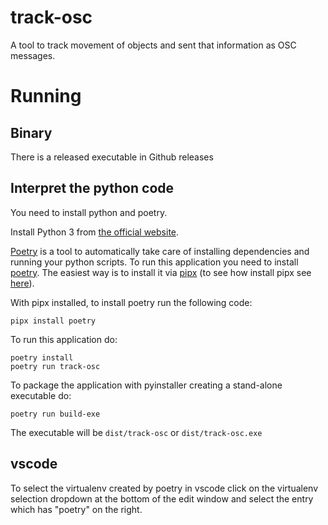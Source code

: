 # track-osc

A tool to track movement of objects and sent that information as OSC messages.

# Running

## Binary

There is a released executable in Github releases

## Interpret the python code

You need to install python and poetry.

Install Python 3 from [the official website](https://www.python.org/downloads/).

[Poetry](https://python-poetry.org/) is a tool to automatically take care of installing dependencies and running your python scripts. To run this application you need to install [poetry](https://python-poetry.org). The easiest way is to install it via [pipx](https://pipx.pypa.io) (to see how install pipx see [here](https://pipx.pypa.io/stable/installation/)).

With pipx installed, to install poetry run the following code:

```
pipx install poetry
``` 

To run this application do:

```
poetry install
poetry run track-osc
```

To package the application with pyinstaller creating a stand-alone executable do:

```
poetry run build-exe
```

The executable will be `dist/track-osc` or `dist/track-osc.exe`

## vscode

To select the virtualenv created by poetry in vscode click on the virtualenv selection dropdown at the bottom of the edit window and select the entry which has "poetry" on the right.
